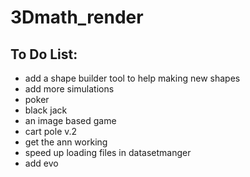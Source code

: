 # 3Dmath_render

## To Do List:
* add a shape builder tool to help making new shapes
* add more simulations
*  poker
*  black jack
*  an image based game
*  cart pole v.2
* get the ann working 
* speed up loading files in datasetmanger
* add evo



